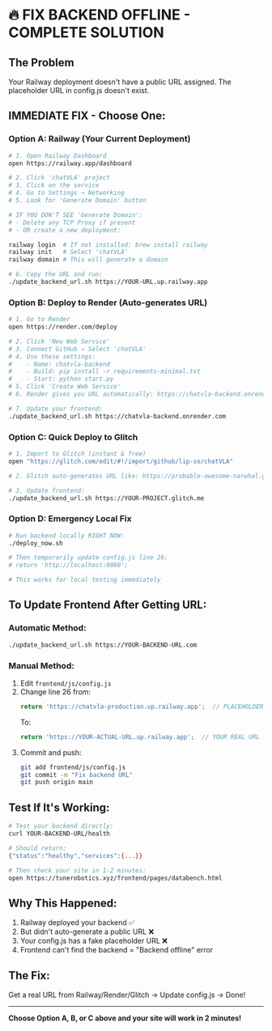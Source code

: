 # 🔥 FIX BACKEND OFFLINE - COMPLETE SOLUTION

## The Problem
Your Railway deployment doesn't have a public URL assigned. The placeholder URL in config.js doesn't exist.

## IMMEDIATE FIX - Choose One:

### Option A: Railway (Your Current Deployment)
```bash
# 1. Open Railway Dashboard
open https://railway.app/dashboard

# 2. Click 'chatVLA' project
# 3. Click on the service
# 4. Go to Settings → Networking
# 5. Look for 'Generate Domain' button

# IF YOU DON'T SEE 'Generate Domain':
# - Delete any TCP Proxy if present
# - OR create a new deployment:

railway login  # If not installed: brew install railway
railway init   # Select 'chatVLA'
railway domain # This will generate a domain

# 6. Copy the URL and run:
./update_backend_url.sh https://YOUR-URL.up.railway.app
```

### Option B: Deploy to Render (Auto-generates URL)
```bash
# 1. Go to Render
open https://render.com/deploy

# 2. Click 'New Web Service'
# 3. Connect GitHub → Select 'chatVLA'
# 4. Use these settings:
#    - Name: chatvla-backend
#    - Build: pip install -r requirements-minimal.txt  
#    - Start: python start.py
# 5. Click 'Create Web Service'
# 6. Render gives you URL automatically: https://chatvla-backend.onrender.com

# 7. Update your frontend:
./update_backend_url.sh https://chatvla-backend.onrender.com
```

### Option C: Quick Deploy to Glitch
```bash
# 1. Import to Glitch (instant & free)
open "https://glitch.com/edit/#!/import/github/lip-so/chatVLA"

# 2. Glitch auto-generates URL like: https://probable-awesome-narwhal.glitch.me

# 3. Update frontend:
./update_backend_url.sh https://YOUR-PROJECT.glitch.me
```

### Option D: Emergency Local Fix
```bash
# Run backend locally RIGHT NOW:
./deploy_now.sh

# Then temporarily update config.js line 26:
# return 'http://localhost:8080';

# This works for local testing immediately
```

## To Update Frontend After Getting URL:

### Automatic Method:
```bash
./update_backend_url.sh https://YOUR-BACKEND-URL.com
```

### Manual Method:
1. Edit `frontend/js/config.js`
2. Change line 26 from:
   ```javascript
   return 'https://chatvla-production.up.railway.app';  // PLACEHOLDER
   ```
   To:
   ```javascript
   return 'https://YOUR-ACTUAL-URL.up.railway.app';  // YOUR REAL URL
   ```
3. Commit and push:
   ```bash
   git add frontend/js/config.js
   git commit -m "Fix backend URL"
   git push origin main
   ```

## Test If It's Working:
```bash
# Test your backend directly:
curl YOUR-BACKEND-URL/health

# Should return:
{"status":"healthy","services":{...}}

# Then check your site in 1-2 minutes:
open https://tunerobotics.xyz/frontend/pages/databench.html
```

## Why This Happened:
1. Railway deployed your backend ✅
2. But didn't auto-generate a public URL ❌
3. Your config.js has a fake placeholder URL ❌
4. Frontend can't find the backend = "Backend offline" error

## The Fix:
Get a real URL from Railway/Render/Glitch → Update config.js → Done!

---
**Choose Option A, B, or C above and your site will work in 2 minutes!**